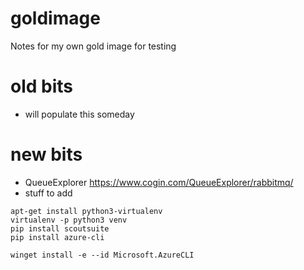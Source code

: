 # goldimage
Notes for my own gold image for testing

# old bits

* will populate this someday
 
# new bits

* QueueExplorer https://www.cogin.com/QueueExplorer/rabbitmq/
* stuff to add

```
apt-get install python3-virtualenv
virtualenv -p python3 venv
pip install scoutsuite
pip install azure-cli
```

```
winget install -e --id Microsoft.AzureCLI
```
